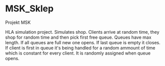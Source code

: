# MSK_Sklep
Projekt MSK

HLA simulation project. Simulates shop. Clients arrive at random time, they shop for random time and then pick first free queue. Queues have max length. If all queues are full new one opens. If last queue is empty it closes. If client is first in queue it's being handled for a random ammount of time which is constant for every client. It is randomly assigned when queue opens.
